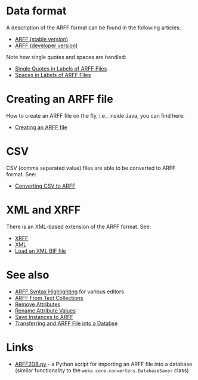 # Data format
A description of the ARFF format can be found in the following articles:

* [ARFF (stable version)](arff_stable.md)
* [ARFF (developer version)](arff_developer.md)

Note how single quotes and spaces are handled:

* [Single Quotes in Labels of ARFF Files](single_quotes_in_labels_of_arff_files.md)
* [Spaces in Labels of ARFF Files](spaces_in_labels_of_arff_files.md)

# Creating an ARFF file
How to create an ARFF file on the fly, i.e., inside Java, you can find here:

* [Creating an ARFF file](creating_arff_file.md)

# CSV

CSV (comma separated value) files are able to be converted to ARFF format. See:

* [Converting CSV to ARFF](converting_csv_to_arff.md)

# XML and XRFF
There is an XML-based extension of the ARFF format. See:

* [XRFF](xrff.md)
* [XML](xml.md)
* [Load an XML BIF file](load_an_xml_bif_file.md)

# See also
* [ARFF Syntax Highlighting](arff_syntax.md) for various editors
* [ARFF From Text Collections](arff_from_text_collections.md)
* [Remove Attributes](remove_attributes.md)
* [Rename Attribute Values](rename_attribute_values.md)
* [Save Instances to ARFF](save_instances_to_arff.md)
* [Transferring and ARFF File into a Databse](transferring_an_arff_file_into_a_database.md)


# Links
* [ARFF2DB.py](http://code.activestate.com/recipes/440533/) - a Python script for importing an ARFF file into a database (similar functionality to the `weka.core.converters.DatabaseSaver` class)
